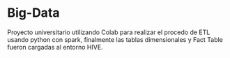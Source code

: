 # Big-Data
Proyecto universitario utilizando Colab para realizar el procedo de ETL usando python con spark, finalmente las tablas dimensionales y Fact Table fueron cargadas al entorno HIVE. 
